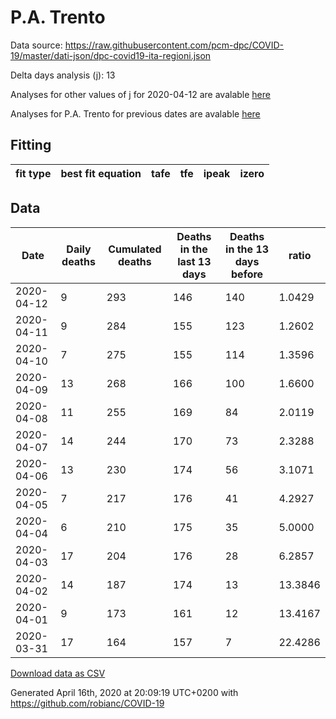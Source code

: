 # P.A. Trento

Data source: https://raw.githubusercontent.com/pcm-dpc/COVID-19/master/dati-json/dpc-covid19-ita-regioni.json

Delta days analysis (j): 13

Analyses for other values of j for 2020-04-12 are avalable [here](../2020-04-12/README.md)

Analyses for P.A. Trento for previous dates are avalable [here](../README.md)

## Fitting 
|fit type|best fit equation|tafe|tfe|ipeak|izero|
|-------|-----|--------|------|---|---|

## Data
|Date|Daily deaths|Cumulated deaths|Deaths in the last 13 days|Deaths in the 13 days before|ratio|
|----|----------|-----------|-------|--------------------|-----|
|2020-04-12|9|293|146|140|1.0429|
|2020-04-11|9|284|155|123|1.2602|
|2020-04-10|7|275|155|114|1.3596|
|2020-04-09|13|268|166|100|1.6600|
|2020-04-08|11|255|169|84|2.0119|
|2020-04-07|14|244|170|73|2.3288|
|2020-04-06|13|230|174|56|3.1071|
|2020-04-05|7|217|176|41|4.2927|
|2020-04-04|6|210|175|35|5.0000|
|2020-04-03|17|204|176|28|6.2857|
|2020-04-02|14|187|174|13|13.3846|
|2020-04-01|9|173|161|12|13.4167|
|2020-03-31|17|164|157|7|22.4286|

[Download data as CSV](COVID-19_p.a._trento_j13_2020-04-12.csv)

Generated April 16th, 2020 at 20:09:19 UTC+0200 with https://github.com/robianc/COVID-19
